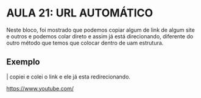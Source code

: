 # AULA 21: URL AUTOMÁTICO
Neste bloco, foi mostrado que podemos copiar algum de link de algum site e outros e podemos colar direto e assim já está direcionando, diferente do outro método que temos que colocar dentro de uam estrutura.

## Exemplo
| copiei e colei o link e ele já esta redirecionando.

https://www.youtube.com/